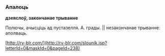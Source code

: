 ### Апалоць
**дзеяслоў, закончанае трыванне**

Полючы, ачысціць ад пустазелля. А. грады. || незакончанае трыванне: аполваць.

<a rel="author">[http://rv-blr.com/](http://rv-blr.com/slounik.jsp?letterId=0&maskId=0&pageId=238)</a>
